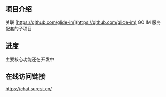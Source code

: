 ## 项目介绍

关联 [https://github.com/glide-im](https://github.com/glide-im) GO IM 服务配套的子项目

## 进度

主要核心功能还在开发中

## 在线访问链接

https://chat.surest.cn/
